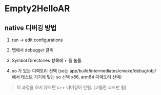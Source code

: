 # Empty2HelloAR

## native 디버깅 방법

1. run -> edit configurations

2. 탭에서 debugger 클릭

3. Symbol Directories 항목에 + 를 눌름.

4. so 가 있는 디렉토리 선택 (so는 app/build/intermediates/cmake/debug/obj/ 에서 테스트 기기에 맞는 so 선택 x86, arm64 디렉토리 선택)

> 이 과정을 하지 않으면 c++ 디버깅이 안됨. (코틀린 코드만 됨)
